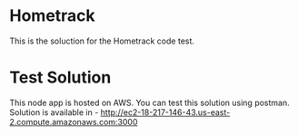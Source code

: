 # Hometrack

This is the soluction for the Hometrack code test.


# Test Solution 

This node app is hosted on AWS. You can test this solution using postman. Solution is available in - http://ec2-18-217-146-43.us-east-2.compute.amazonaws.com:3000
